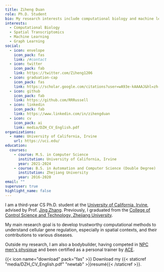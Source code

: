 ```yaml
---
title: Ziheng Duan
role: Ph.D. Student
bio: My research interests include computational biology and machine learning.
interests:
  - Computational Biology
  - Spatial Transcriptomics
  - Machine Learning
  - Graph Learning
social:
  - icon: envelope
    icon_pack: fas
    link: /#contact
  - icon: twitter
    icon_pack: fab
    link: https://twitter.com/Ziheng1206
  - icon: graduation-cap
    icon_pack: fas
    link: https://scholar.google.com/citations?user=wA93e-kAAAAJ&hl=zh-CN
  - icon: github
    icon_pack: fab
    link: https://github.com/RRRussell
  - icon: linkedin
    icon_pack: fab
    link: https://www.linkedin.com/in/zihengduan
  - icon: cv
    icon_pack: ai
    link: media/DZH_CV_English.pdf
organizations:
  - name: University of California, Irvine
    url: https://uci.edu/
education:
  courses:
    - course: M.S. in Computer Science
      institution: University of California, Irvine
      year: 2021-2024
    - course: B.S. in Automation and Computer Science (Double Degree)
      institution: Zhejiang University
      year: 2016-2020
email: ""
superuser: true
highlight_name: false
---
```

I am a third-year CS Ph.D. student at the [University of California, Irvine](https://uci.edu/), advised by Prof. [Jing Zhang](https://www.ics.uci.edu/~jingz31/). 
Previously, I graduated from the [College of Control Science and Technology, Zhejiang University](http://www.cse.zju.edu.cn/cseenglish/main.htm). 
<!-- During my undergrad, I was fortunate to work with Prof. [Xiaoqian Wang](https://engineering.purdue.edu/~joywang/), [Quanzheng Li](https://researchers.mgh.harvard.edu/profile/4211743/Quanzheng-Li), and [Fei Wu](https://person.zju.edu.cn/en/wufei).  -->

My main research goal is to develop trustworthy computational methods to understand cellular gene regulation, especially in spatial contexts, and their contributions to various diseases.

Outside my research, I am also a bodybuilder, having competed in [NPC men's physique](https://contests.npcnewsonline.com/contests/2023/npc_southwest_muscle_classic/h3rp/ziheng_duan?page=1) and been certified as a personal trainer by [ACE](https://credentials.acefitness.org/19e0e767-1874-4fd1-a8cf-88cdeece0d59).

{{< icon name="download" pack="fas" >}} Download my {{< staticref "media/DZH_CV_English.pdf" "newtab" >}}resumé{{< /staticref >}}.
